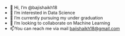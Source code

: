 - 👋 Hi, I’m @bajishaikh18
- 👀 I’m interested in Data Science
- 🌱 I’m currently pursuing my under graduation
- 💞️ I’m looking to collaborate on Machine Learning
- 📫You can reach me via mail bajishaikh18@gmail.com

<!---
bajishaikh30/bajishaikh30 is a ✨ special ✨ repository because its `README.md` (this file) appears on your GitHub profile.
You can click the Preview link to take a look at your changes.
--->
